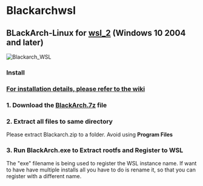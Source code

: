 # Blackarchwsl
## BLackArch-Linux for [wsl_2](https://docs.microsoft.com/en-us/windows/wsl/install-win10) (Windows 10 2004 and later)
![Blackarch_WSL](https://user-images.githubusercontent.com/54536673/88147246-93da6180-cc1a-11ea-9bfe-9eb57e7f4230.png)



### Install
### [For installation details, please refer to the wiki](https://github.com/Rishu20/Blackarchwsl/wiki)

### 1. Download the [BlackArch.7z](https://github.com/Rishu20/Blackarchwsl/releases/download/v1.0/BlackArch.7z) file
### 2. Extract all files to same directory
Please extract Blackarch.zip to a folder. Avoid using **Program Files**
### 3. Run BlackArch.exe to Extract rootfs and Register to WSL
The "exe" filename is being used to register the WSL instance name. 
If want to have have multiple installs all you have to do is rename it, so that you can register with a different name.

